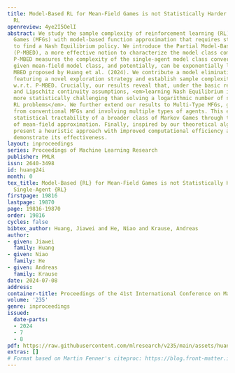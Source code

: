 ```yaml
---
title: Model-Based RL for Mean-Field Games is not Statistically Harder than Single-Agent
  RL
openreview: 4ye2I5OelI
abstract: We study the sample complexity of reinforcement learning (RL) in Mean-Field
  Games (MFGs) with model-based function approximation that requires strategic exploration
  to find a Nash Equilibrium policy. We introduce the Partial Model-Based Eluder Dimension
  (P-MBED), a more effective notion to characterize the model class complexity. Notably,
  P-MBED measures the complexity of the single-agent model class converted from the
  given mean-field model class, and potentially, can be exponentially lower than the
  MBED proposed by Huang et al. (2024). We contribute a model elimination algorithm
  featuring a novel exploration strategy and establish sample complexity results polynomial
  w.r.t. P-MBED. Crucially, our results reveal that, under the basic realizability
  and Lipschitz continuity assumptions, <em>learning Nash Equilibrium in MFGs is no
  more statistically challenging than solving a logarithmic number of single-agent
  RL problems</em>. We further extend our results to Multi-Type MFGs, generalizing
  from conventional MFGs and involving multiple types of agents. This extension implies
  statistical tractability of a broader class of Markov Games through the efficacy
  of mean-field approximation. Finally, inspired by our theoretical algorithm, we
  present a heuristic approach with improved computational efficiency and empirically
  demonstrate its effectiveness.
layout: inproceedings
series: Proceedings of Machine Learning Research
publisher: PMLR
issn: 2640-3498
id: huang24i
month: 0
tex_title: Model-Based {RL} for Mean-Field Games is not Statistically Harder than
  Single-Agent {RL}
firstpage: 19816
lastpage: 19870
page: 19816-19870
order: 19816
cycles: false
bibtex_author: Huang, Jiawei and He, Niao and Krause, Andreas
author:
- given: Jiawei
  family: Huang
- given: Niao
  family: He
- given: Andreas
  family: Krause
date: 2024-07-08
address:
container-title: Proceedings of the 41st International Conference on Machine Learning
volume: '235'
genre: inproceedings
issued:
  date-parts:
  - 2024
  - 7
  - 8
pdf: https://raw.githubusercontent.com/mlresearch/v235/main/assets/huang24i/huang24i.pdf
extras: []
# Format based on Martin Fenner's citeproc: https://blog.front-matter.io/posts/citeproc-yaml-for-bibliographies/
---
```

